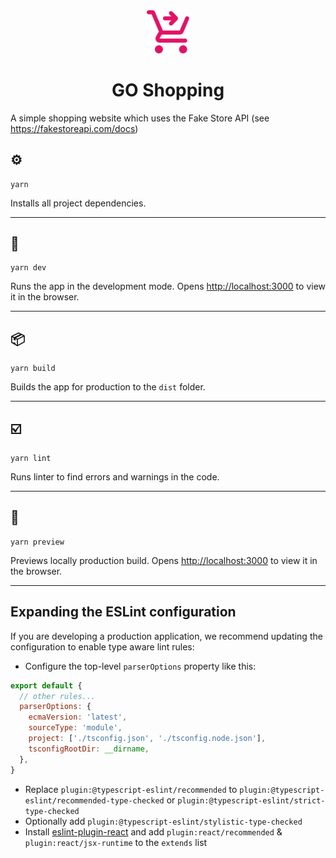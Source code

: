 <div align="center">
    <img width="68" src="public/logo.svg" alt="GO Shopping" />
</div>

<h1 align="center">GO Shopping</h1>

A simple shopping website which uses the Fake Store API (see https://fakestoreapi.com/docs)

## ⚙️

```
yarn
```

Installs all project dependencies.

---

## 🏁

```
yarn dev
```

Runs the app in the development mode. Opens [http://localhost:3000](http://localhost:3000) to view it in the browser.

---

## 📦

```
yarn build
```

Builds the app for production to the `dist` folder.

---

## ☑️

```
yarn lint
```

Runs linter to find errors and warnings in the code.

---

## 👀

```
yarn preview
```

Previews locally production build. Opens [http://localhost:3000](http://localhost:3000) to view it in the browser.

---

## Expanding the ESLint configuration

If you are developing a production application, we recommend updating the configuration to enable type aware lint rules:

- Configure the top-level `parserOptions` property like this:

```js
export default {
  // other rules...
  parserOptions: {
    ecmaVersion: 'latest',
    sourceType: 'module',
    project: ['./tsconfig.json', './tsconfig.node.json'],
    tsconfigRootDir: __dirname,
  },
}
```

- Replace `plugin:@typescript-eslint/recommended` to `plugin:@typescript-eslint/recommended-type-checked` or `plugin:@typescript-eslint/strict-type-checked`
- Optionally add `plugin:@typescript-eslint/stylistic-type-checked`
- Install [eslint-plugin-react](https://github.com/jsx-eslint/eslint-plugin-react) and add `plugin:react/recommended` & `plugin:react/jsx-runtime` to the `extends` list
